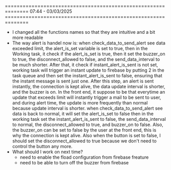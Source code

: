 ============================================================== 07:44 - 03/03/2025 ==============================================================
- I changed all the functions names so that they are intuitive and a bit more readable
- The way alert is handel now is: when check_data_to_send_alert see data exceeded limit, the alert_is_set variable is set to true, then in the Working task, it check if the
    alert_is_set is true, then it set the buzzer_on to true, the disconnect_allowed to false, and the send_data_interval to be much shorter.
    After that, it check if instant_alert_is_sent is not set, working task will trigger an instant update to firebase by putting 2 in the task queue and then set the 
    instant_alert_is_sent to false, ensuring that the instant message is sent just one. After this step, an alert is sent instantly, the connection is kept alive,
    the data update interval is shorter, and the buzzer is on. In the front end, it suppose to be that everytime 
    an update that exceeds limit will instantly trigger a mail to be sent to user, and during alert time, the update is more frequently than normal because update interval is
    shorter. when check_data_to_send_alert see data is back to normal, it will set the alert_is_set to false then in the working task set the instant_alert_is_sent to false, 
    the send_data_interval to normal, the disconnect_allowed to true, and buzzer_on to false. Also, the buzzer_on can be set to false by the user at the front end, this is 
    why the connection is kept alive. Also when the button is set to false, I should set the disconnect_allowed to true because we don't need to control the button any more.
- What should I work on next time?
    - need to enable the fload configuration from firebase freature
    - need to be able to turn off the buzzer from firebase 
